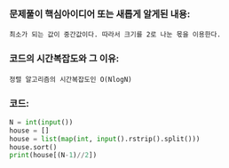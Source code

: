 ### 문제풀이 핵심아이디어 또는 새롭게 알게된 내용: 
    최소가 되는 값이 중간값이다. 따라서 크기를 2로 나눈 몫을 이용한다.
    
### 코드의 시간복잡도와 그 이유:
    정렬 알고리즘의 시간복잡도인 O(NlogN)


### 코드:
```python
N = int(input())
house = []
house = list(map(int, input().rstrip().split()))
house.sort()
print(house[(N-1)//2])
```

